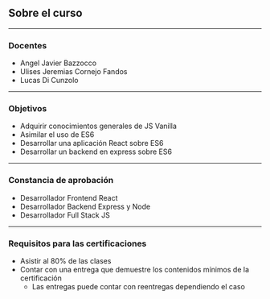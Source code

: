 ## Sobre el curso

----

### Docentes

- Angel Javier Bazzocco
- Ulises Jeremias Cornejo Fandos
- Lucas Di Cunzolo

----

### Objetivos

- Adquirir conocimientos generales de JS Vanilla
- Asimilar el uso de ES6
- Desarrollar una aplicación React sobre ES6
- Desarrollar un backend en express sobre ES6

----

### Constancia de aprobación

- Desarrollador Frontend React
- Desarrollador Backend Express y Node
- Desarrollador Full Stack JS

----

### Requisitos para las certificaciones

- Asistir al 80% de las clases
- Contar con una entrega que demuestre los contenidos mínimos de la certificación
  - Las entregas puede contar con reentregas dependiendo el caso
